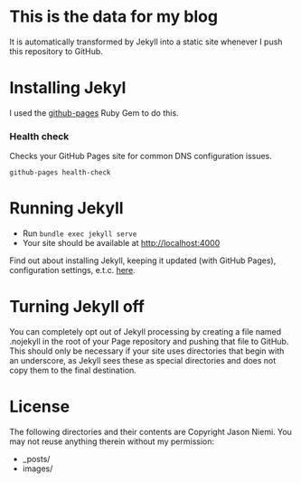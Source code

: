 # This is the data for my blog
It is automatically transformed by Jekyll into a static site whenever I push this repository to GitHub.

# Installing Jekyl
I used the [github-pages](https://github.com/github/pages-gem) Ruby Gem to do this.

### Health check
Checks your GitHub Pages site for common DNS configuration issues.

`github-pages health-check`

# Running Jekyll
* Run `bundle exec jekyll serve`
* Your site should be available at [http://localhost:4000](http://localhost:4000)

Find out about installing Jekyll, keeping it updated (with GitHub Pages), configuration settings, e.t.c. [here](https://help.github.com/articles/using-jekyll-with-pages/).

# Turning Jekyll off
You can completely opt out of Jekyll processing by creating a file named .nojekyll in the root of your Page repository and pushing that file to GitHub. This should only be necessary if your site uses directories that begin with an underscore, as Jekyll sees these as special directories and does not copy them to the final destination.

# License
The following directories and their contents are Copyright Jason Niemi. You may not reuse anything therein without my permission:
* _posts/
* images/
